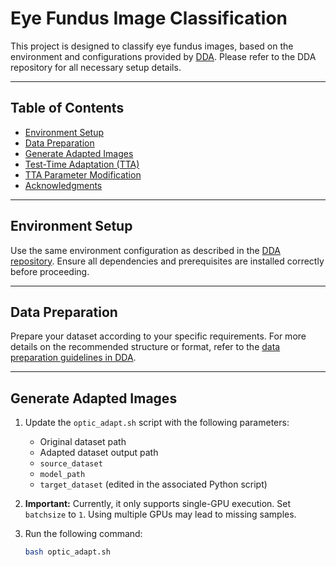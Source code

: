 # Eye Fundus Image Classification

This project is designed to classify eye fundus images, based on the environment and configurations provided by [DDA](https://github.com/shiyegao/DDA). Please refer to the DDA repository for all necessary setup details.

---

## Table of Contents
- [Environment Setup](#environment-setup)
- [Data Preparation](#data-preparation)
- [Generate Adapted Images](#generate-adapted-images)
- [Test-Time Adaptation (TTA)](#test-time-adaptation-tta)
- [TTA Parameter Modification](#tta-parameter-modification)
- [Acknowledgments](#acknowledgments)

---

## Environment Setup
Use the same environment configuration as described in the [DDA repository](https://github.com/shiyegao/DDA). Ensure all dependencies and prerequisites are installed correctly before proceeding.

---

## Data Preparation
Prepare your dataset according to your specific requirements. For more details on the recommended structure or format, refer to the [data preparation guidelines in DDA](https://github.com/shiyegao/DDA).

---

## Generate Adapted Images
1. Update the `optic_adapt.sh` script with the following parameters:
   - Original dataset path
   - Adapted dataset output path
   - `source_dataset`
   - `model_path`
   - `target_dataset` (edited in the associated Python script)

2. **Important:** Currently, it only supports single-GPU execution. Set `batchsize` to `1`. Using multiple GPUs may lead to missing samples.

3. Run the following command:
   ```bash
   bash optic_adapt.sh
